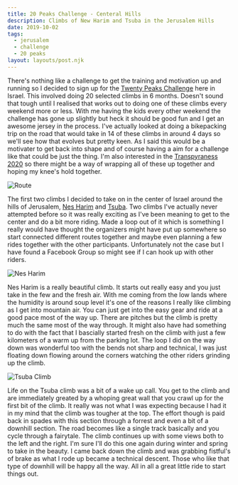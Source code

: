 ```yaml
---
title: 20 Peaks Challenge - Centeral Hills
description: Climbs of New Harim and Tsuba in the Jerusalem Hills
date: 2019-10-02
tags:
  - jerusalem
  - challenge
  - 20 peaks
layout: layouts/post.njk
---
```

There's nothing like a challenge to get the training and motivation up and running so I decided to sign up for the [Twenty Peaks Challenge](https://twentypeaks.com/) here in Israel. This involved doing 20 selected climbs in 6 months. Doesn't sound that tough until I realised that works out to doing one of these climbs every weekend more or less. With me having the kids every other weekend the challenge has gone up slightly but heck it should be good fun and I get an awesome jersey in the process. I've actually looked at doing a bikepacking trip on the road that would take in 14 of these climbs in around 4 days so we'll see how that evolves but pretty keen. As I said this would be a motivater to get back into shape and of course having a aim for a challenge like that could be just the thing. I'm also interested in the [Transpyraness 2020](https://www.transiberica.cc/transpyrenees/) so there might be a way of wrapping all of these up together and hoping my knee's hold together.

![Route](https://res.cloudinary.com/bikepacking/image/upload/v1570008009/20PeaksCenter_zoqo6g.jpg)

The first two climbs I decided to take on in the center of Israel around the hills of Jerusalem, [Nes Harim](https://twentypeaks.com/peak?id=103&eid=14) and [Tsuba](https://twentypeaks.com/peak?id=427&eid=14). Two climbs I've actually never attempted before so it was really exciting as I've been meaning to get to the center and do a bit more riding. Made a loop out of it which is something I really would have thought the organizers might have put up somewhere so start connected different routes together and maybe even planning a few rides together with the other participants. Unfortunately not the case but I have found a Facebook Group so might see if I can hook up with other riders.

![Nes Harim](https://res.cloudinary.com/bikepacking/image/upload/v1570003590/20peaks-center-02.jpg)

Nes Harim is a really beautiful climb. It starts out really easy and you just take in the few and the fresh air. With me coming from the low lands where the humidity is around soup level it's one of the reasons I really like climbing as I get into mountain air. You can just get into the easy gear and ride at a good pace most of the way up. There are pitches but the climb is pretty much the same most of the way through. It might also have had something to do with the fact that I bascially started fresh on the climb with just a few kilometers of a warm up from the parking lot. The loop I did on the way down was wonderful too with the bends not sharp and technical, I was just floating down flowing around the corners watching the other riders grinding up the climb.

![Tsuba Climb](https://res.cloudinary.com/bikepacking/image/upload/v1570003590/20peaks-center-01.jpg)

Life on the Tsuba climb was a bit of a wake up call. You get to the climb and are immediately greated by a whoping great wall that you crawl up for the first bit of the climb. It really was not what I was expecting because I had it in my mind that the climb was tougher at the top. The effort though is paid back in spades with this section through a forrest and even a bit of a downhill section. The road becomes like a single track basically and you cycle through a fairytale. The climb continues up with some views both to the left and the right. I'm sure I'll do this one again during winter and spring to take in the beauty. I came back down the climb and was grabbing fistful's of brake as what I rode up became a technical descent. Those who like that type of downhill will be happy all the way. All in all a great little ride to start things out.